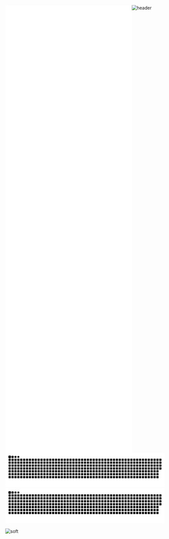 
![header](https://capsule-render.vercel.app/api?type=waving&color=gradient&height=256&section=header&text=Hello%20World!&fontSize=75&animation=fadeIn&fontAlignY=38&desc=Welcome%20to%20my%20GitHub%20profile!%20Put%20stars,%20fork%20and%20contribute!&descAlignY=51&descAlign=62)
[<img align="left" width="400" alt="if you see this, it means my metrics are not working" src="https://github.com/teuchezh/teuchezh/blob/main/github-metrics.svg">](https://github.com/teuchezh/teuchezh)

![github contribution grid snake animation](https://raw.githubusercontent.com/teuchezh/teuchezh/output/github-contribution-grid-snake-dark.svg#gh-dark-mode-only)![github contribution grid snake animation](https://raw.githubusercontent.com/teuchezh/teuchezh/output/github-contribution-grid-snake.svg#gh-light-mode-only)

<!--[![spotify-github-profile](https://spotify-github-profile.vercel.app/api/view?uid=z88g2ishnobkjgkwo6k3yumb4&cover_image=true&theme=default&bar_color_cover=true)](https://spotify-github-profile.vercel.app/api/view?uid=z88g2ishnobkjgkwo6k3yumb4&redirect=true) -->

<!-- [<img align="right" width="350" height="auto" alt="if you see this, it means my metrics are not working" src="https://now-playing-66mfrri4j-teuchezh.vercel.app/now-playing">](https://now-playing-66mfrri4j-teuchezh.vercel.app/now-playing?open) -->

![soft](https://capsule-render.vercel.app/api?type=soft&color=gradient&text=Come%20again!&fontSize=40&animation=twinkling)
